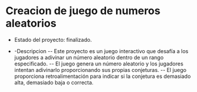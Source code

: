 <h1> Creacion de juego de numeros aleatorios </h1>

- Estado del proyecto: finalizado.

- -Descripcion
  -- Este proyecto es un juego interactivo que desafía a los jugadores a adivinar un número aleatorio 
     dentro de un rango especificado.
  -- El juego genera un número aleatorio y los jugadores intentan adivinarlo proporcionando sus propias
     conjeturas.
  -- El juego proporciona retroalimentación para indicar si la conjetura es demasiado alta,
     demasiado baja o correcta.
